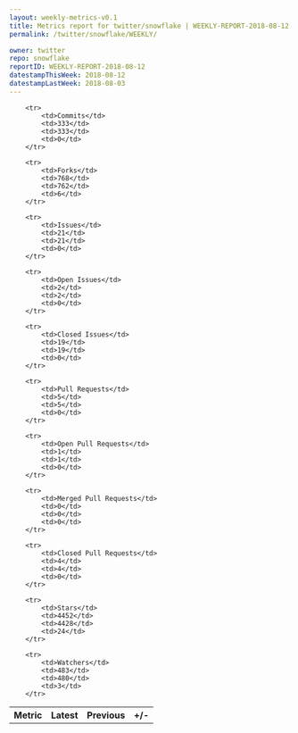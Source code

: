 ```yaml
---
layout: weekly-metrics-v0.1
title: Metrics report for twitter/snowflake | WEEKLY-REPORT-2018-08-12
permalink: /twitter/snowflake/WEEKLY/

owner: twitter
repo: snowflake
reportID: WEEKLY-REPORT-2018-08-12
datestampThisWeek: 2018-08-12
datestampLastWeek: 2018-08-03
---
```




<table style="width: 100%;">
    <tr>
        <th>Metric</th>
        <th>Latest</th>
        <th>Previous</th>
        <th>+/-</th>
    </tr>

        <tr>
            <td>Commits</td>
            <td>333</td>
            <td>333</td>
            <td>0</td>
        </tr>
        
        <tr>
            <td>Forks</td>
            <td>768</td>
            <td>762</td>
            <td>6</td>
        </tr>
        
        <tr>
            <td>Issues</td>
            <td>21</td>
            <td>21</td>
            <td>0</td>
        </tr>
        
        <tr>
            <td>Open Issues</td>
            <td>2</td>
            <td>2</td>
            <td>0</td>
        </tr>
        
        <tr>
            <td>Closed Issues</td>
            <td>19</td>
            <td>19</td>
            <td>0</td>
        </tr>
        
        <tr>
            <td>Pull Requests</td>
            <td>5</td>
            <td>5</td>
            <td>0</td>
        </tr>
        
        <tr>
            <td>Open Pull Requests</td>
            <td>1</td>
            <td>1</td>
            <td>0</td>
        </tr>
        
        <tr>
            <td>Merged Pull Requests</td>
            <td>0</td>
            <td>0</td>
            <td>0</td>
        </tr>
        
        <tr>
            <td>Closed Pull Requests</td>
            <td>4</td>
            <td>4</td>
            <td>0</td>
        </tr>
        
        <tr>
            <td>Stars</td>
            <td>4452</td>
            <td>4428</td>
            <td>24</td>
        </tr>
        
        <tr>
            <td>Watchers</td>
            <td>483</td>
            <td>480</td>
            <td>3</td>
        </tr>
        
</table>

